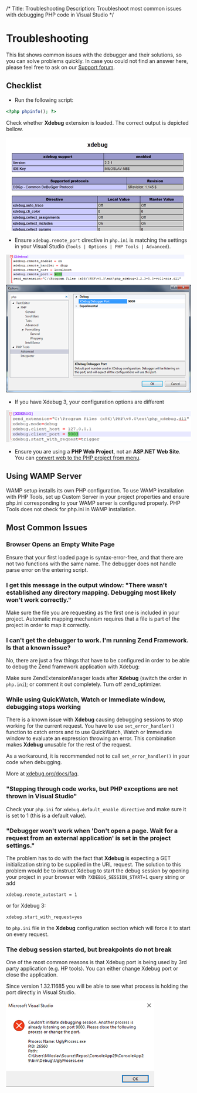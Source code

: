 /*
Title: Troubleshooting
Description: Troubleshoot most common issues with debugging PHP code in Visual Studio
*/

# Troubleshooting

This list shows common issues with the debugger and their solutions, so you can solve problems quickly. In case you could not find an answer here, please feel free to ask on our [Support forum](https://community.devsense.com).

## Checklist

- Run the following script:
```php
<?php phpinfo(); ?>
 ``` 
 
 Check whether **Xdebug** extension is loaded. The correct output is depicted bellow.

![phpinfo() output sample](imgs/troubleshooting-phpinfo-xdebug.png)

- Ensure `xdebug.remote_port` directive in `php.ini` is matching the settings in your Visual Studio (`Tools | Options | PHP Tools | Advanced`). 
  
![Remote port directive](imgs/troubleshooting-remote-port.png)

- If you have Xdebug 3, your configuration options are different
  
![Remote port directive for Xdebug 3](imgs/troubleshooting-xdebug3-port.png)

- Ensure you are using a **PHP Web Project**, not an **ASP.NET Web Site**. You can [convert web to the PHP project from menu](Project/from-existing-code).

## Using WAMP Server

WAMP setup installs its own PHP configuration. To use WAMP installation with PHP Tools, set up Custom Server in your project properties and ensure php.ini corresponding to your WAMP server is configured properly. PHP Tools does not check for php.ini in WAMP installation.

## Most Common Issues

### Browser Opens an Empty White Page

Ensure that your first loaded page is syntax-error-free, and that there are not two functions with the same name. The debugger does not handle parse error on the entering script.

### I get this message in the output window: "There wasn't established any directory mapping. Debugging most likely won't work correctly."

Make sure the file you are requesting as the first one is included in your project. Automatic mapping mechanism requires that a file is part of the project in order to map it correctly.

### I can't get the debugger to work. I'm running Zend Framework. Is that a known issue?

No, there are just a few things that have to be configured in order to be able to debug the Zend framework application with Xdebug:

Make sure ZendExtensionManager loads after **Xdebug** (switch the order in `php.ini`); or comment it out completely.
Turn off zend_optimizer.

### While using QuickWatch, Watch or Immediate window, debugging stops working

There is a known issue with **Xdebug** causing debugging sessions to stop working for the current request. You have to use `set_error_handler()` function to catch errors and to use QuickWatch, Watch or Immediate window to evaluate an expression throwing an error. This combination makes **Xdebug** unusable for the rest of the request.

As a workaround, it is recommended not to call `set_error_handler()` in your code when debugging. 

More at [xdebug.org/docs/faq](http://xdebug.org/docs/faq).

### "Stepping through code works, but PHP exceptions are not thrown in Visual Studio"

Check your `php.ini` for `xdebug.default_enable directive` and make sure it is set to 1 (this is a default value).

### "Debugger won't work when 'Don't open a page. Wait for a request from an external application' is set in the project settings."

The problem has to do with the fact that **Xdebug** is expecting a GET initialization string to be supplied in the URL request. The solution to this problem would be to instruct Xdebug to start the debug session by opening your project in your browser with `?XDEBUG_SESSION_START=1` query string or add 

```
xdebug.remote_autostart = 1
```

or for Xdebug 3:

```
xdebug.start_with_request=yes
```

to `php.ini` file in the **Xdebug** configuration section which will force it to start on every request.

### The debug session started, but breakpoints do not break

One of the most common reasons is that Xdebug port is being used by 3rd party application (e.g. HP tools). You can either change Xdebug port or close the application.

Since version 1.32.11685 you will be able to see what process is holding the port directly in Visual Studio.

![Port in use](imgs/portinuse.png)

